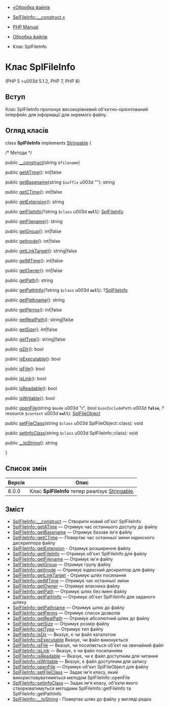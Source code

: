 - [«Обробка файлів](spl.files.md)
- [SplFileInfo::\_\_construct »](splfileinfo.construct.md)

- [PHP Manual](index.md)
- [Обробка файлів](spl.files.md)
- Клас SplFileInfo

# Клас SplFileInfo

(PHP 5 \>u003d 5.1.2, PHP 7, PHP 8)

## Вступ

Клас SplFileInfo пропонує високорівневий об'єктно-орієнтований
інтерфейс для інформації для окремого файлу.

## Огляд класів

class **SplFileInfo** implements [Stringable](class.stringable.md) {

/\* Методи \*/

public [\_\_construct](splfileinfo.construct.md)(string `$filename`)

public [getATime](splfileinfo.getatime.md)(): int\|false

public [getBasename](splfileinfo.getbasename.md)(string `$suffix` u003d
""): string

public [getCTime](splfileinfo.getctime.md)(): int\|false

public [getExtension](splfileinfo.getextension.md)(): string

public [getFileInfo](splfileinfo.getfileinfo.md)(?string `$class` u003d
**`null`**): [SplFileInfo](class.splfileinfo.md)

public [getFilename](splfileinfo.getfilename.md)(): string

public [getGroup](splfileinfo.getgroup.md)(): int\|false

public [getInode](splfileinfo.getinode.md)(): int\|false

public [getLinkTarget](splfileinfo.getlinktarget.md)(): string\|false

public [getMTime](splfileinfo.getmtime.md)(): int\|false

public [getOwner](splfileinfo.getowner.md)(): int\|false

public [getPath](splfileinfo.getpath.md)(): string

public [getPathInfo](splfileinfo.getpathinfo.md)(?string `$class` u003d
**`null`**): ?[SplFileInfo](class.splfileinfo.md)

public [getPathname](splfileinfo.getpathname.md)(): string

public [getPerms](splfileinfo.getperms.md)(): int\|false

public [getRealPath](splfileinfo.getrealpath.md)(): string\|false

public [getSize](splfileinfo.getsize.md)(): int\|false

public [getType](splfileinfo.gettype.md)(): string\|false

public [isDir](splfileinfo.isdir.md)(): bool

public [isExecutable](splfileinfo.isexecutable.md)(): bool

public [isFile](splfileinfo.isfile.md)(): bool

public [isLink](splfileinfo.islink.md)(): bool

public [isReadable](splfileinfo.isreadable.md)(): bool

public [isWritable](splfileinfo.iswritable.md)(): bool

public [openFile](splfileinfo.openfile.md)(string `$mode` u003d "r", bool
`$useIncludePath` u003d **`false`**, ?resource `$context` u003d **`null`**):
[SplFileObject](class.splfileobject.md)

public [setFileClass](splfileinfo.setfileclass.md)(string `$class` u003d
SplFileObject::class): void

public [setInfoClass](splfileinfo.setinfoclass.md)(string `$class` u003d
SplFileInfo::class): void

public [\_\_toString](splfileinfo.tostring.md)(): string

}

## Список змін

| Версія | Опис                                                                   |
| ------ | ---------------------------------------------------------------------- |
| 8.0.0  | Клас **SplFileInfo** тепер реалізує [Stringable](class.stringable.md). |

## Зміст

- [SplFileInfo::\_\_construct](splfileinfo.construct.md) — Створити
новий об'єкт SplFileInfo
- [SplFileInfo::getATime](splfileinfo.getatime.md) — Отримує час
останнього доступу до файлу
- [SplFileInfo::getBasename](splfileinfo.getbasename.md) — Отримує
базове ім'я файлу
- [SplFileInfo::getCTime](splfileinfo.getctime.md) — Повертає
час останньої зміни індексного дескриптора файлу
- [SplFileInfo::getExtension](splfileinfo.getextension.md) -
Отримує розширення файлу
- [SplFileInfo::getFileInfo](splfileinfo.getfileinfo.md) — Отримує
об'єкт SplFileInfo для файлу
- [SplFileInfo::getFilename](splfileinfo.getfilename.md) — Отримує
ім'я файлу
- [SplFileInfo::getGroup](splfileinfo.getgroup.md) — Отримує групу
файлу
- [SplFileInfo::getInode](splfileinfo.getinode.md) — Отримує
індексний дескриптор для файлу
- [SplFileInfo::getLinkTarget](splfileinfo.getlinktarget.md) -
Отримує шлях посилання
- [SplFileInfo::getMTime](splfileinfo.getmtime.md) — Отримує час
останньої зміни
- [SplFileInfo::getOwner](splfileinfo.getowner.md) — Отримує
власника файлу
- [SplFileInfo::getPath](splfileinfo.getpath.md) — Отримує шлях без
імені файлу
- [SplFileInfo::getPathInfo](splfileinfo.getpathinfo.md) — Отримує
об'єкт SplFileInfo для заданого шляху
- [SplFileInfo::getPathname](splfileinfo.getpathname.md) — Отримує
шлях до файлу
- [SplFileInfo::getPerms](splfileinfo.getperms.md) — Отримує список
дозволів
- [SplFileInfo::getRealPath](splfileinfo.getrealpath.md) — Отримує
абсолютний шлях до файлу
- [SplFileInfo::getSize](splfileinfo.getsize.md) — Отримує розмір
файлу
- [SplFileInfo::getType](splfileinfo.gettype.md) — Отримує тип
файлу
- [SplFileInfo::isDir](splfileinfo.isdir.md) — Вказує, є
чи файл каталогом
- [SplFileInfo::isExecutable](splfileinfo.isexecutable.md)
Вказує, чи файл виконується
- [SplFileInfo::isFile](splfileinfo.isfile.md) — Вказує,
чи посилається об'єкт на звичайний файл
- [SplFileInfo::isLink](splfileinfo.islink.md) — Вказує, є
чи файл посиланням
- [SplFileInfo::isReadable](splfileinfo.isreadable.md) — Вказує,
чи є файл доступним для читання
- [SplFileInfo::isWritable](splfileinfo.iswritable.md) — Вказує,
є файл доступним для запису
- [SplFileInfo::openFile](splfileinfo.openfile.md) — Отримує об'єкт
SplFileObject для файлу
- [SplFileInfo::setFileClass](splfileinfo.setfileclass.md) — Задає
ім'я класу, який використовуватиметься методом
SplFileInfo::openFile
- [SplFileInfo::setInfoClass](splfileinfo.setinfoclass.md) — Задає
ім'я класу, об'єкти якого створюватимуться методами
SplFileInfo::getFileInfo та SplFileInfo::getPathInfo
- [SplFileInfo::\_\_toString](splfileinfo.tostring.md) - Повертає
шлях до файлу у вигляді рядка
